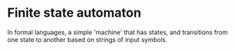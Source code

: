 # Finite state automaton

In formal languages, a simple 'machine' that has states, and transitions from one state to another based on strings of input symbols.
